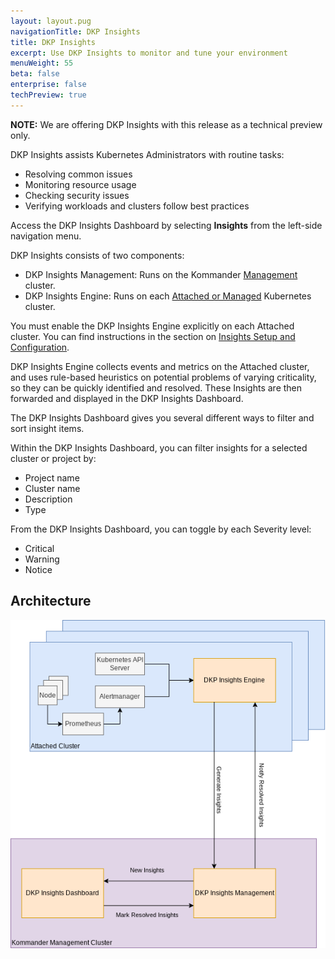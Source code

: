 ```yaml
---
layout: layout.pug
navigationTitle: DKP Insights
title: DKP Insights
excerpt: Use DKP Insights to monitor and tune your environment
menuWeight: 55
beta: false
enterprise: false
techPreview: true
---
```


<p class="message--note"><strong>NOTE:</strong> We are offering DKP Insights with this release as a technical preview only.</p>

DKP Insights assists Kubernetes Administrators with routine tasks:

- Resolving common issues
- Monitoring resource usage
- Checking security issues
- Verifying workloads and clusters follow best practices

Access the DKP Insights Dashboard by selecting **Insights** from the left-side navigation menu.

DKP Insights consists of two components:

- DKP Insights Management: Runs on the Kommander [Management](../clusters/management-cluster) cluster.
- DKP Insights Engine: Runs on each [Attached or Managed](../clusters/) Kubernetes cluster.

You must enable the DKP Insights Engine explicitly on each Attached cluster. You can find instructions in the section on [Insights Setup and Configuration](./insights-setup/).

DKP Insights Engine collects events and metrics on the Attached cluster, and uses rule-based heuristics on potential problems of varying criticality, so they can be quickly identified and resolved. These Insights are then forwarded and displayed in the DKP Insights Dashboard.

The DKP Insights Dashboard gives you several different ways to filter and sort insight items.

Within the DKP Insights Dashboard, you can filter insights for a selected cluster or project by:

- Project name
- Cluster name
- Description
- Type

From the DKP Insights Dashboard, you can toggle by each Severity level:

- Critical
- Warning
- Notice

## Architecture

![DKP Insights Architecture](img/dkp-insights-architecture.png)
